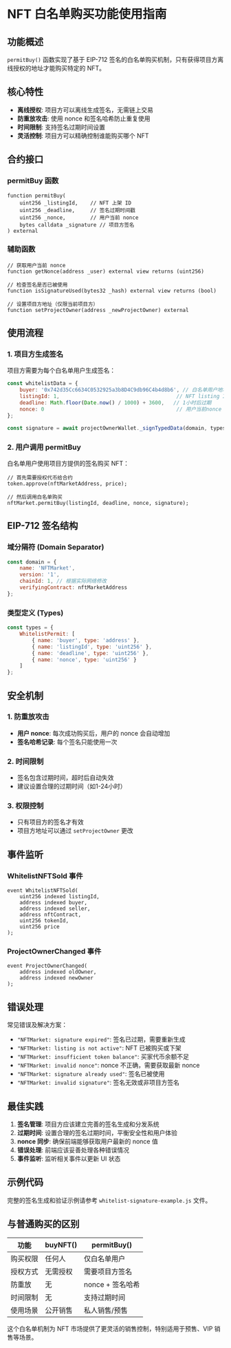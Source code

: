 # NFT 白名单购买功能使用指南

## 功能概述

`permitBuy()` 函数实现了基于 EIP-712 签名的白名单购买机制，只有获得项目方离线授权的地址才能购买特定的 NFT。

## 核心特性

- **离线授权**: 项目方可以离线生成签名，无需链上交易
- **防重放攻击**: 使用 nonce 和签名哈希防止重复使用
- **时间限制**: 支持签名过期时间设置
- **灵活控制**: 项目方可以精确控制谁能购买哪个 NFT

## 合约接口

### permitBuy 函数

```solidity
function permitBuy(
    uint256 _listingId,    // NFT 上架 ID
    uint256 _deadline,     // 签名过期时间戳
    uint256 _nonce,        // 用户当前 nonce
    bytes calldata _signature // 项目方签名
) external
```

### 辅助函数

```solidity
// 获取用户当前 nonce
function getNonce(address _user) external view returns (uint256)

// 检查签名是否已被使用
function isSignatureUsed(bytes32 _hash) external view returns (bool)

// 设置项目方地址（仅限当前项目方）
function setProjectOwner(address _newProjectOwner) external
```

## 使用流程

### 1. 项目方生成签名

项目方需要为每个白名单用户生成签名：

```javascript
const whitelistData = {
    buyer: '0x742d35Cc6634C0532925a3b8D4C9db96C4b4d8b6', // 白名单用户地址
    listingId: 1,                                      // NFT listing ID
    deadline: Math.floor(Date.now() / 1000) + 3600,   // 1小时后过期
    nonce: 0                                           // 用户当前nonce
};

const signature = await projectOwnerWallet._signTypedData(domain, types, whitelistData);
```

### 2. 用户调用 permitBuy

白名单用户使用项目方提供的签名购买 NFT：

```solidity
// 首先需要授权代币给合约
token.approve(nftMarketAddress, price);

// 然后调用白名单购买
nftMarket.permitBuy(listingId, deadline, nonce, signature);
```

## EIP-712 签名结构

### 域分隔符 (Domain Separator)

```javascript
const domain = {
    name: 'NFTMarket',
    version: '1',
    chainId: 1, // 根据实际网络修改
    verifyingContract: nftMarketAddress
};
```

### 类型定义 (Types)

```javascript
const types = {
    WhitelistPermit: [
        { name: 'buyer', type: 'address' },
        { name: 'listingId', type: 'uint256' },
        { name: 'deadline', type: 'uint256' },
        { name: 'nonce', type: 'uint256' }
    ]
};
```

## 安全机制

### 1. 防重放攻击

- **用户 nonce**: 每次成功购买后，用户的 nonce 会自动增加
- **签名哈希记录**: 每个签名只能使用一次

### 2. 时间限制

- 签名包含过期时间，超时后自动失效
- 建议设置合理的过期时间（如1-24小时）

### 3. 权限控制

- 只有项目方的签名才有效
- 项目方地址可以通过 `setProjectOwner` 更改

## 事件监听

### WhitelistNFTSold 事件

```solidity
event WhitelistNFTSold(
    uint256 indexed listingId,
    address indexed buyer,
    address indexed seller,
    address nftContract,
    uint256 tokenId,
    uint256 price
);
```

### ProjectOwnerChanged 事件

```solidity
event ProjectOwnerChanged(
    address indexed oldOwner,
    address indexed newOwner
);
```

## 错误处理

常见错误及解决方案：

- `"NFTMarket: signature expired"`: 签名已过期，需要重新生成
- `"NFTMarket: listing is not active"`: NFT 已被购买或下架
- `"NFTMarket: insufficient token balance"`: 买家代币余额不足
- `"NFTMarket: invalid nonce"`: nonce 不正确，需要获取最新 nonce
- `"NFTMarket: signature already used"`: 签名已被使用
- `"NFTMarket: invalid signature"`: 签名无效或非项目方签名

## 最佳实践

1. **签名管理**: 项目方应该建立完善的签名生成和分发系统
2. **过期时间**: 设置合理的签名过期时间，平衡安全性和用户体验
3. **nonce 同步**: 确保前端能够获取用户最新的 nonce 值
4. **错误处理**: 前端应该妥善处理各种错误情况
5. **事件监听**: 监听相关事件以更新 UI 状态

## 示例代码

完整的签名生成和验证示例请参考 `whitelist-signature-example.js` 文件。

## 与普通购买的区别

| 功能 | buyNFT() | permitBuy() |
|------|----------|-------------|
| 购买权限 | 任何人 | 仅白名单用户 |
| 授权方式 | 无需授权 | 需要项目方签名 |
| 防重放 | 无 | nonce + 签名哈希 |
| 时间限制 | 无 | 支持过期时间 |
| 使用场景 | 公开销售 | 私人销售/预售 |

这个白名单机制为 NFT 市场提供了更灵活的销售控制，特别适用于预售、VIP 销售等场景。